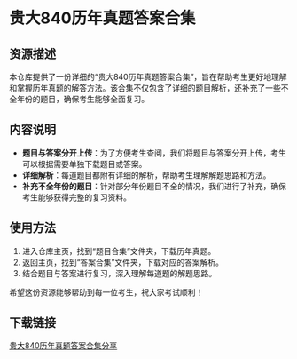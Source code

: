 # 贵大840历年真题答案合集

## 资源描述

本仓库提供了一份详细的“贵大840历年真题答案合集”，旨在帮助考生更好地理解和掌握历年真题的解答方法。该合集不仅包含了详细的题目解析，还补充了一些不全年份的题目，确保考生能够全面复习。

## 内容说明

- **题目与答案分开上传**：为了方便考生查阅，我们将题目与答案分开上传，考生可以根据需要单独下载题目或答案。
- **详细解析**：每道题目都附有详细的解析，帮助考生理解解题思路和方法。
- **补充不全年份的题目**：针对部分年份题目不全的情况，我们进行了补充，确保考生能够获得完整的复习资料。

## 使用方法

1. 进入仓库主页，找到“题目合集”文件夹，下载历年真题。
2. 返回主页，找到“答案合集”文件夹，下载对应的答案解析。
3. 结合题目与答案进行复习，深入理解每道题的解题思路。

希望这份资源能够帮助到每一位考生，祝大家考试顺利！

## 下载链接

[贵大840历年真题答案合集分享](https://pan.quark.cn/s/709e8b223f0d)